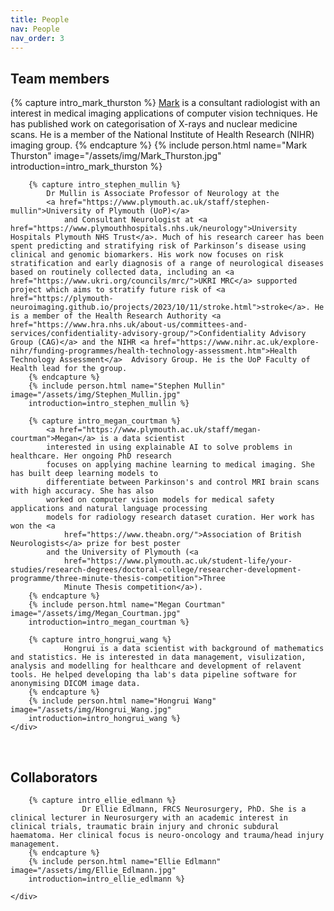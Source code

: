 ```yaml
---
title: People
nav: People
nav_order: 3
---
```

## Team members

<div class="container custom-container">
    <div class="row">
        {% capture intro_mark_thurston %}
            <a href="https://www.plymouth.ac.uk/staff/mark-thurston">Mark</a> is a consultant radiologist with an interest in medical imaging applications of computer vision techniques. He has published work on categorisation of X-rays and nuclear medicine scans. He is a member of the National Institute of Health Research (NIHR) imaging group.
        {% endcapture %}
        {% include person.html name="Mark Thurston" image="/assets/img/Mark_Thurston.jpg"
        introduction=intro_mark_thurston %}

        {% capture intro_stephen_mullin %}
            Dr Mullin is Associate Professor of Neurology at the 
            <a href="https://www.plymouth.ac.uk/staff/stephen-mullin">University of Plymouth (UoP)</a> 
                and Consultant Neurologist at <a href="https://www.plymouthhospitals.nhs.uk/neurology">University Hospitals Plymouth NHS Trust</a>. Much of his research career has been spent predicting and stratifying risk of Parkinson’s disease using clinical and genomic biomarkers. His work now focuses on risk stratification and early diagnosis of a range of neurological diseases based on routinely collected data, including an <a href="https://www.ukri.org/councils/mrc/">UKRI MRC</a> supported project which aims to stratify future risk of <a href="https://plymouth-neuroimaging.github.io/projects/2023/10/11/stroke.html">stroke</a>. He is a member of the Health Research Authority <a href="https://www.hra.nhs.uk/about-us/committees-and-services/confidentiality-advisory-group/">Confidentiality Advisory Group (CAG)</a> and the NIHR <a href="https://www.nihr.ac.uk/explore-nihr/funding-programmes/health-technology-assessment.htm">Health Technology Assessment</a>  Advisory Group. He is the UoP Faculty of Health lead for the group.   
        {% endcapture %}
        {% include person.html name="Stephen Mullin" image="/assets/img/Stephen_Mullin.jpg" 
        introduction=intro_stephen_mullin %}

        {% capture intro_megan_courtman %}
            <a href="https://www.plymouth.ac.uk/staff/megan-courtman">Megan</a> is a data scientist
            interested in using explainable AI to solve problems in healthcare. Her ongoing PhD research
            focuses on applying machine learning to medical imaging. She has built deep learning models to
            differentiate between Parkinson's and control MRI brain scans with high accuracy. She has also
            worked on computer vision models for medical safety applications and natural language processing
            models for radiology research dataset curation. Her work has won the <a
                href="https://www.theabn.org/">Association of British Neurologists</a> prize for best poster
            and the University of Plymouth (<a
                href="https://www.plymouth.ac.uk/student-life/your-studies/research-degrees/doctoral-college/researcher-development-programme/three-minute-thesis-competition">Three
                Minute Thesis competition</a>).
        {% endcapture %}
        {% include person.html name="Megan Courtman" image="/assets/img/Megan_Courtman.jpg"
        introduction=intro_megan_courtman %}

        {% capture intro_hongrui_wang %}
                Hongrui is a data scientist with background of mathematics and statistics. He is interested in data management, visulization, analysis and modelling for healthcare and development of relavent tools. He helped developing tha lab's data pipeline software for anonymising DICOM image data.
        {% endcapture %}
        {% include person.html name="Hongrui Wang" image="/assets/img/Hongrui_Wang.jpg"
        introduction=intro_hongrui_wang %}
    </div>
</div>

<br>

## Collaborators

<div class="container custom-container">
    <div class="row">

        {% capture intro_ellie_edlmann %}
                    Dr Ellie Edlmann, FRCS Neurosurgery, PhD. She is a clinical lecturer in Neurosurgery with an academic interest in clinical trials, traumatic brain injury and chronic subdural haematoma. Her clinical focus is neuro-oncology and trauma/head injury management. 
        {% endcapture %}
        {% include person.html name="Ellie Edlmann" image="/assets/img/Ellie_Edlmann.jpg"
        introduction=intro_ellie_edlmann %}

    </div>
</div>

